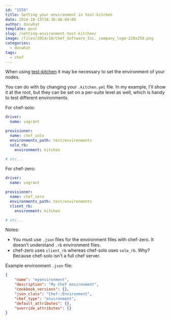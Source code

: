 ```yaml
---
id: "1559"
title: Setting your environment in test-kitchen
date: 2014-10-15T16:36:48-04:00
author: docwhat
template: post
slug: /setting-environment-test-kitchen/
image: /files/2014/10/Chef_Software_Inc._company_logo-228x250.png
categories:
  - docwhat
tags:
  - chef
---
```


When using [test-kitchen](http://kitchen.ci/) it may be necessary to set the
environment of your nodes.

You can do with by changing your `.kitchen.yml` file. In my example, I'll show
it at the root, but they can be set on a per-suite level as well, which is
handy to test different environments.

For chef-solo:

```yaml
driver:
  name: vagrant

provisioner:
  name: chef_solo
  environments_path: test/environments
  solo_rb:
    environment: kitchen

# etc...
```

For chef-zero:

```yaml
driver:
  name: vagrant

provisioner:
  name: chef_zero
  environments_path: test/environments
  client_rb:
    environment: kitchen

# etc...
```

Notes:

-   You must use `.json` files for the environment files with chef-zero. It
    doesn't understand `.rb` environment files.
-   chef-zero uses `client_rb` whereas chef-solo uses `solo_rb`. Why? Because
    chef-solo isn't a full chef server.

Example environment `.json` file:

```json
{
    "name": "myenvironment",
    "description": "My Chef environment",
    "cookbook_versions": {},
    "json_class": "Chef::Environment",
    "chef_type": "environment",
    "default_attributes": {},
    "override_attributes": {}
}
```
